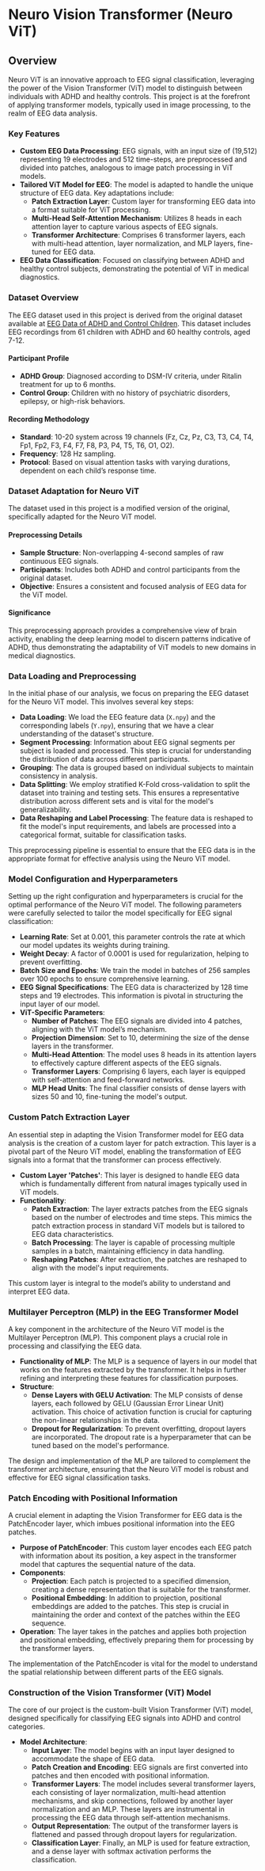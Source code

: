 # Neuro Vision Transformer (Neuro ViT)

## Overview

Neuro ViT is an innovative approach to EEG signal classification, leveraging the power of the Vision Transformer (ViT) model to distinguish between individuals with ADHD and healthy controls. This project is at the forefront of applying transformer models, typically used in image processing, to the realm of EEG data analysis.

### Key Features
- **Custom EEG Data Processing**: EEG signals, with an input size of (19,512) representing 19 electrodes and 512 time-steps, are preprocessed and divided into patches, analogous to image patch processing in ViT models.
- **Tailored ViT Model for EEG**: The model is adapted to handle the unique structure of EEG data. Key adaptations include:
  - **Patch Extraction Layer**: Custom layer for transforming EEG data into a format suitable for ViT processing.
  - **Multi-Head Self-Attention Mechanism**: Utilizes 8 heads in each attention layer to capture various aspects of EEG signals.
  - **Transformer Architecture**: Comprises 6 transformer layers, each with multi-head attention, layer normalization, and MLP layers, fine-tuned for EEG data.
- **EEG Data Classification**: Focused on classifying between ADHD and healthy control subjects, demonstrating the potential of ViT in medical diagnostics.

### Dataset Overview
The EEG dataset used in this project is derived from the original dataset available at [EEG Data of ADHD and Control Children](https://ieee-dataport.org/open-access/eeg-data-adhd-control-children). This dataset includes EEG recordings from 61 children with ADHD and 60 healthy controls, aged 7-12. 

#### Participant Profile
- **ADHD Group**: Diagnosed according to DSM-IV criteria, under Ritalin treatment for up to 6 months.
- **Control Group**: Children with no history of psychiatric disorders, epilepsy, or high-risk behaviors.

#### Recording Methodology
- **Standard**: 10-20 system across 19 channels (Fz, Cz, Pz, C3, T3, C4, T4, Fp1, Fp2, F3, F4, F7, F8, P3, P4, T5, T6, O1, O2).
- **Frequency**: 128 Hz sampling.
- **Protocol**: Based on visual attention tasks with varying durations, dependent on each child’s response time.

### Dataset Adaptation for Neuro ViT
The dataset used in this project is a modified version of the original, specifically adapted for the Neuro ViT model. 

#### Preprocessing Details
- **Sample Structure**: Non-overlapping 4-second samples of raw continuous EEG signals.
- **Participants**: Includes both ADHD and control participants from the original dataset.
- **Objective**: Ensures a consistent and focused analysis of EEG data for the ViT model.

#### Significance
This preprocessing approach provides a comprehensive view of brain activity, enabling the deep learning model to discern patterns indicative of ADHD, thus demonstrating the adaptability of ViT models to new domains in medical diagnostics.

### Data Loading and Preprocessing

In the initial phase of our analysis, we focus on preparing the EEG dataset for the Neuro ViT model. This involves several key steps:

- **Data Loading**: We load the EEG feature data (`X.npy`) and the corresponding labels (`Y.npy`), ensuring that we have a clear understanding of the dataset's structure.
- **Segment Processing**: Information about EEG signal segments per subject is loaded and processed. This step is crucial for understanding the distribution of data across different participants.
- **Grouping**: The data is grouped based on individual subjects to maintain consistency in analysis.
- **Data Splitting**: We employ stratified K-Fold cross-validation to split the dataset into training and testing sets. This ensures a representative distribution across different sets and is vital for the model's generalizability.
- **Data Reshaping and Label Processing**: The feature data is reshaped to fit the model's input requirements, and labels are processed into a categorical format, suitable for classification tasks.

This preprocessing pipeline is essential to ensure that the EEG data is in the appropriate format for effective analysis using the Neuro ViT model.

### Model Configuration and Hyperparameters

Setting up the right configuration and hyperparameters is crucial for the optimal performance of the Neuro ViT model. The following parameters were carefully selected to tailor the model specifically for EEG signal classification:

- **Learning Rate**: Set at 0.001, this parameter controls the rate at which our model updates its weights during training.
- **Weight Decay**: A factor of 0.0001 is used for regularization, helping to prevent overfitting.
- **Batch Size and Epochs**: We train the model in batches of 256 samples over 100 epochs to ensure comprehensive learning.
- **EEG Signal Specifications**: The EEG data is characterized by 128 time steps and 19 electrodes. This information is pivotal in structuring the input layer of our model.
- **ViT-Specific Parameters**:
  - **Number of Patches**: The EEG signals are divided into 4 patches, aligning with the ViT model’s mechanism.
  - **Projection Dimension**: Set to 10, determining the size of the dense layers in the transformer.
  - **Multi-Head Attention**: The model uses 8 heads in its attention layers to effectively capture different aspects of the EEG signals.
  - **Transformer Layers**: Comprising 6 layers, each layer is equipped with self-attention and feed-forward networks.
  - **MLP Head Units**: The final classifier consists of dense layers with sizes 50 and 10, fine-tuning the model's output.

### Custom Patch Extraction Layer

An essential step in adapting the Vision Transformer model for EEG data analysis is the creation of a custom layer for patch extraction. This layer is a pivotal part of the Neuro ViT model, enabling the transformation of EEG signals into a format that the transformer can process effectively.

- **Custom Layer 'Patches'**: This layer is designed to handle EEG data which is fundamentally different from natural images typically used in ViT models.
- **Functionality**:
  - **Patch Extraction**: The layer extracts patches from the EEG signals based on the number of electrodes and time steps. This mimics the patch extraction process in standard ViT models but is tailored to EEG data characteristics.
  - **Batch Processing**: The layer is capable of processing multiple samples in a batch, maintaining efficiency in data handling.
  - **Reshaping Patches**: After extraction, the patches are reshaped to align with the model's input requirements.

This custom layer is integral to the model’s ability to understand and interpret EEG data.

### Multilayer Perceptron (MLP) in the EEG Transformer Model

A key component in the architecture of the Neuro ViT model is the Multilayer Perceptron (MLP). This component plays a crucial role in processing and classifying the EEG data.

- **Functionality of MLP**: The MLP is a sequence of layers in our model that works on the features extracted by the transformer. It helps in further refining and interpreting these features for classification purposes.
- **Structure**:
  - **Dense Layers with GELU Activation**: The MLP consists of dense layers, each followed by GELU (Gaussian Error Linear Unit) activation. This choice of activation function is crucial for capturing the non-linear relationships in the data.
  - **Dropout for Regularization**: To prevent overfitting, dropout layers are incorporated. The dropout rate is a hyperparameter that can be tuned based on the model's performance.

The design and implementation of the MLP are tailored to complement the transformer architecture, ensuring that the Neuro ViT model is robust and effective for EEG signal classification tasks.

### Patch Encoding with Positional Information

A crucial element in adapting the Vision Transformer for EEG data is the PatchEncoder layer, which imbues positional information into the EEG patches.

- **Purpose of PatchEncoder**: This custom layer encodes each EEG patch with information about its position, a key aspect in the transformer model that captures the sequential nature of the data.
- **Components**:
  - **Projection**: Each patch is projected to a specified dimension, creating a dense representation that is suitable for the transformer.
  - **Positional Embedding**: In addition to projection, positional embeddings are added to the patches. This step is crucial in maintaining the order and context of the patches within the EEG sequence.
- **Operation**: The layer takes in the patches and applies both projection and positional embedding, effectively preparing them for processing by the transformer layers.

The implementation of the PatchEncoder is vital for the model to understand the spatial relationship between different parts of the EEG signals.

### Construction of the Vision Transformer (ViT) Model

The core of our project is the custom-built Vision Transformer (ViT) model, designed specifically for classifying EEG signals into ADHD and control categories.

- **Model Architecture**:
  - **Input Layer**: The model begins with an input layer designed to accommodate the shape of EEG data.
  - **Patch Creation and Encoding**: EEG signals are first converted into patches and then encoded with positional information.
  - **Transformer Layers**: The model includes several transformer layers, each consisting of layer normalization, multi-head attention mechanisms, and skip connections, followed by another layer normalization and an MLP. These layers are instrumental in processing the EEG data through self-attention mechanisms.
  - **Output Representation**: The output of the transformer layers is flattened and passed through dropout layers for regularization.
  - **Classification Layer**: Finally, an MLP is used for feature extraction, and a dense layer with softmax activation performs the classification.


